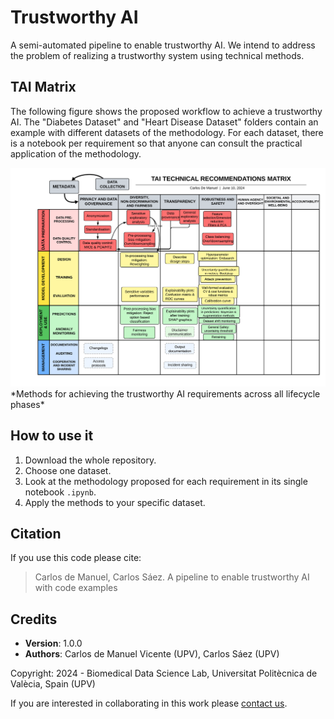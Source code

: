 # Trustworthy AI
A semi-automated pipeline to enable trustworthy AI. We intend to address the problem of realizing a trustworthy system using technical methods.

## TAI Matrix
The following figure shows the proposed workflow to achieve a trustworthy AI. The "Diabetes Dataset" and "Heart Disease Dataset" folders contain an example with different datasets of the methodology. For each dataset, there is a notebook per requirement so that anyone can consult the practical application of the methodology.

<img src="https://github.com/bdslab-upv/trustworthy-ai/blob/main/data/Trustworthy AI Matrix.png">
*Methods for achieving the trustworthy AI requirements across all lifecycle phases*

## How to use it
1. Download the whole repository.
2. Choose one dataset.
3. Look at the methodology proposed for each requirement in its single notebook `.ipynb`.
4. Apply the methods to your specific dataset.


## Citation
If you use this code please cite:

<blockquote style='font-size:14px'>Carlos de Manuel, Carlos Sáez. A pipeline to enable trustworthy AI with code examples</blockquote>

## Credits
- **Version**: 1.0.0
- **Authors**: Carlos de Manuel Vicente (UPV), Carlos Sáez (UPV)

Copyright: 2024 - Biomedical Data Science Lab, Universitat Politècnica de Valècia, Spain (UPV)

If you are interested in collaborating in this work please [contact us](mailto:carsaesi@upv.es).


